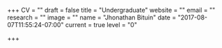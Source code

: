 +++
CV = ""
draft = false
title = "Undergraduate"
website = ""
email = ""
research = ""
image = ""
name = "Jhonathan Bituin"
date = "2017-08-07T11:55:24-07:00"
current = true
level = "0"

+++

